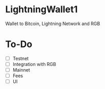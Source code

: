 # LightningWallet1
Wallet to Bitcoin, Lightning Network and RGB

# To-Do

- [ ] Testnet
- [ ] Integration with RGB
- [ ] Mainnet
- [ ] Fees
- [ ] UI
